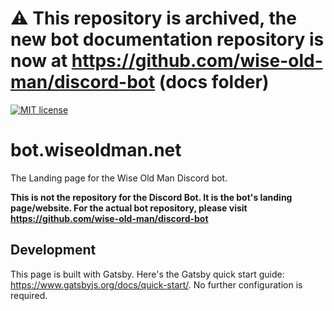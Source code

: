 # ⚠️ This repository is archived, the new bot documentation repository is now at https://github.com/wise-old-man/discord-bot (docs folder)
[![MIT license](https://img.shields.io/badge/license-MIT-blue)](https://img.shields.io/badge/license-MIT-blue)

# bot.wiseoldman.net

The Landing page for the Wise Old Man Discord bot.

**This is not the repository for the Discord Bot. It is the bot's landing page/website. For the actual bot repository, please visit https://github.com/wise-old-man/discord-bot**

## Development

This page is built with Gatsby. Here's the Gatsby quick start guide: https://www.gatsbyjs.org/docs/quick-start/. No further configuration is required.

